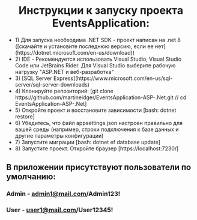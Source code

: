 <h1 align="center">Инструкции к запуску проекта EventsApplication:</h1>
<ul>
  <li>1) Для запуска необходима .NET SDK - проект написан на .net 8 ([скачайте и установите последнюю версию, если ее нет](https://dotnet.microsoft.com/en-us/download))</li>
  <li>2) IDE - Рекомендуется использовать Visual Studio, Visual Studio Code или JetBrains Rider. Для Visual Studio выберите рабочую нагрузку "ASP.NET и веб-разработка"</li>
  <li>3) [SQL Server Express](https://www.microsoft.com/en-us/sql-server/sql-server-downloads)</li>
  <li>4) Клонируйте репозиторий: [git clone https://github.com/martineidger/EventsApplication-ASP-.Net.git // cd EventsApplication-ASP-.Net]</li>
  <li>5) Откройте проект и восстановите зависимости [bash: dotnet restore]</li>
  <li>6) Убедитесь, что файл appsettings.json настроен правильно для вашей среды (например, строки подключения к базе данных и другие параметры конфигурации)</li>
  <li>7) Запустите миграции [bash: dotnet ef database update]</li>
  <li>8) Запустите проект. Откройте браузер [https://localhost:7230/]</li>
</ul>

## В приложении присутствуют пользователи по умолчанию:
### Admin - admin1@mail.com/Admin123!
### User - user1@mail.com/User12345!
